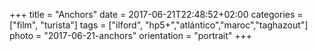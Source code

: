 +++
title = "Anchors"
date = 2017-06-21T22:48:52+02:00
categories = ["film", "turista"]
tags = ["ilford", "hp5+","atlántico","maroc","taghazout"]
photo = "2017-06-21-anchors"
orientation = "portrait"
+++
